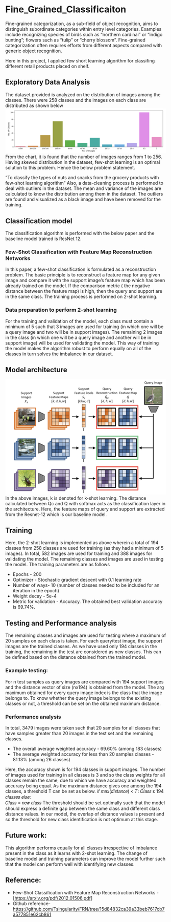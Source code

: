 # Fine_Grained_Classificaiton

Fine-grained categorization, as a sub-field of object recognition, aims to distinguish subordinate categories within entry level categories. Examples include recognizing species of birds such as “northern cardinal” or  “indigo bunting”; flowers such as “tulip” or “cherry blossom”. Fine-grained categorization often requires efforts from different aspects compared with generic object recognition. 

Here in this project, I applied few short learning algorithm for classifing different retail products placed on shelf.

## Exploratory Data Analysis
The dataset provided is analyzed on the distribution of images among the classes. There were 258 classes and the images on each class are distributed as shown below
![im1](Data_dsitribution.png)
From the chart, it is found that the number of images ranges from 1 to 256. Having skewed distribution in the dataset, few-shot learning is an optimal solution to this problem. Hence the below problem statement.

“To classify the types of nuts and snacks from the grocery products with few-shot learning algorithm”
Also, a data-cleaning process is performed to deal with outliers in the dataset. The mean and variance of the images are calculated to know the distribution among them in the dataset. The outliers are found and visualized as a black image and have been removed for the training.

## Classification model

The classification algorithm is performed with the below paper and the baseline model trained is ResNet 12.

### Few-Shot Classification with Feature Map Reconstruction Networks
In this paper, a few-shot classification is formulated as a reconstruction problem. The basic principle is to reconstruct a feature map for any given image and compare it with the support image’s feature map which has been already trained on the model. If the comparison metric ( the negative distance between the feature map) is high, then the query and support are in the same class. The training process is performed on 2-shot learning.
### Data preparation to perform 2-shot learning
For the training and validation of the model, each class must contain a minimum of 5 such that 3 images are used for training (in which one will be a query image and two will be in support images). The remaining 2 images in the class (in which one will be a query image and another will be in support image) will be used for validating the model. This way of training the model makes the algorithm robust to perform equally on all of the classes in turn solves the imbalance in our dataset.

## Model architecture
![im1](Architecture.png)
In the above images, k is denoted for k-shot learning. The distance calculated between Qc and Q with softmax acts as the classification layer in the architecture. Here, the feature maps of query and support are extracted from the Resnet-12 which is our baseline model.

## Training
Here, the 2-shot learning is implemented as above wherein a total of 194 classes from 258 classes are used for training (as they had a minimum of 5 images). In total, 582 images are used for training and 388 images for validating the model. The remaining classes and images are used in testing the model. The training parameters are as follows
 - Epochs - 200
 - Optimizer - Stochastic gradient descent with 0.1 learning rate
 - Number of ways- 10 (number of classes needed to be included for an iteration in the epoch)
 - Weight decay - 5e-4
 - Metric for validation - Accuracy. 
The obtained best validation accuracy is 69.74%.

## Testing and Performance analysis
The remaining classes and images are used for testing where a maximum of 20 samples on each class is taken. For each query/test image, the support images are the trained classes. As we have used only 194 classes in the training, the remaining in the test are considered as new classes. This can be defined based on the distance obtained from the trained model.
### Example testing:
For n test samples as query images are compared with 194 support images and the distance vector of size (nx194) is obtained from the model. The arg maximum obtained for every query image index is the class that the image belongs to. To know whether the query image belongs to the existing classes or not, a threshold can be set on the obtained maximum distance.
### Performance analysis
In total, 3479 images were taken such that 20 samples for all classes that have samples greater than 20 images in the test set and the remaining classes.
 - The overall average weighted accuracy - 69.60% (among 183 classes)
 - The average weighted accuracy for less than 20 samples classes - 81.13% (among 26 classes)

Here, the accuracy shown is for 194 classes in support images. The number of images used for training in all classes is 3 and so the class weights for all classes remain the same, due to which we have accuracy and weighted accuracy being equal. As the maximum distance gives one among the 194 classes, a threshold T can be set as below. 
𝑖𝑓 𝑚𝑎𝑥(𝑑𝑖𝑠𝑡𝑎𝑛𝑐𝑒) < 𝑇: 𝐶𝑙𝑎𝑠𝑠 ε 194 𝑐𝑙𝑎𝑠𝑠𝑒𝑠
𝑒𝑙𝑠𝑒:  
  𝐶𝑙𝑎𝑠𝑠 = 𝑛𝑒𝑤 𝑐𝑙𝑎𝑠𝑠
The threshold should be set optimally such that the model should express a definite gap between the same class and different class distance values. In our model, the overlap of distance values is present and so the threshold for new class identification is not optimum at this stage.

## Future work:
This algorithm performs equally for all classes irrespective of imbalance present in the class as it learns with 2-shot learning. The change of baseline model and training parameters can improve the model further such that the model can perform well with identifying new classes.
## Reference:
 - Few-Shot Classification with Feature Map Reconstruction Networks -[https://arxiv.org/pdf/2012.01506.pdf]
 - Github reference- https://github.com/Tsingularity/FRN/tree/15d84832ca39a33beb7617cb7a577851e62cb861
